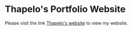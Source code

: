# Thapelo's Portfolio Website

Please visit the link [Thapelo's website](https://thapelomarakalla.github.io "Thapelo's website") to view my website.
